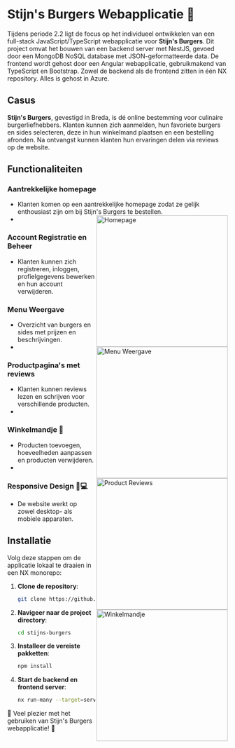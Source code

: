 # Stijn's Burgers Webapplicatie 🍔

Tijdens periode 2.2 ligt de focus op het individueel ontwikkelen van een full-stack JavaScript/TypeScript webapplicatie voor **Stijn's Burgers**. Dit project omvat het bouwen van een backend server met NestJS, gevoed door een MongoDB NoSQL database met JSON-geformatteerde data. De frontend wordt gehost door een Angular webapplicatie, gebruikmakend van TypeScript en Bootstrap. Zowel de backend als de frontend zitten in één NX repository. Alles is gehost in Azure.

## Casus

**Stijn's Burgers**, gevestigd in Breda, is dé online bestemming voor culinaire burgerliefhebbers. Klanten kunnen zich aanmelden, hun favoriete burgers en sides selecteren, deze in hun winkelmand plaatsen en een bestelling afronden. Na ontvangst kunnen klanten hun ervaringen delen via reviews op de website.

## Functionaliteiten

### Aantrekkelijke homepage
- Klanten komen op een aantrekkelijke homepage zodat ze gelijk enthousiast zijn om bij Stijn's Burgers te bestellen.
- <img src="https://stijnrobben.nl/img/home.png" alt="Homepage" width="300" align="right">

### Account Registratie en Beheer
- Klanten kunnen zich registreren, inloggen, profielgegevens bewerken en hun account verwijderen.

### Menu Weergave
- Overzicht van burgers en sides met prijzen en beschrijvingen.
- <img src="https://stijnrobben.nl/img/menu.png" alt="Menu Weergave" width="300" align="right">

### Productpagina's met reviews
- Klanten kunnen reviews lezen en schrijven voor verschillende producten.
- <img src="https://stijnrobben.nl/img/menuitem.png" alt="Product Reviews" width="300" align="right">

### Winkelmandje 🛒
- Producten toevoegen, hoeveelheden aanpassen en producten verwijderen.
- <img src="https://stijnrobben.nl/img/cart.png" alt="Winkelmandje" width="300" align="right">

### Responsive Design 📱💻
- De website werkt op zowel desktop- als mobiele apparaten.

## Installatie

Volg deze stappen om de applicatie lokaal te draaien in een NX monorepo:

1. **Clone de repository**:
    ```bash
    git clone https://github.com/jouw-gebruikersnaam/stijns-burgers.git
    ```

2. **Navigeer naar de project directory**:
    ```bash
    cd stijns-burgers
    ```

3. **Installeer de vereiste pakketten**:
    ```bash
    npm install
    ```

4. **Start de backend en frontend server**:
    ```bash
    nx run-many --target=serve --all
    ```

🎉 Veel plezier met het gebruiken van Stijn's Burgers webapplicatie! 🍔
